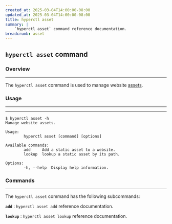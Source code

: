 ```yaml
---
created_at: 2025-03-04T14:00:00-08:00
updated_at: 2025-03-04T14:00:00-08:00
title: hyperctl asset
summary: |
    `hyperctl asset` command reference documentation.
breadcrumb: asset
---
```


## `hyperctl asset` command

<auto-toc selectors='h3,h4,h5,h6,dl dt'></auto-toc>

### Overview
------------

The `hyperctl asset` command is used to manage website [assets].

### Usage
---------
---------

```plaintext
$ hyperctl asset -h
Manage website assets.

Usage:
        hyperctl asset [command] [options]

Available commands:
        add     Add a static asset to a website.
        lookup  lookup a static asset by its path.

Options:
        -h, --help  Display help information.
```

### Commands
------------

The `hyperctl asset` command has the following subcommands:

**`add`**
: `hyperctl asset add` reference documentation.

  <learn-more ht-block href='/docs/reference/cli/commands/asset/add/'></learn-more>

**`lookup`**
: `hyperctl asset lookup` reference documentation.

  <learn-more ht-block href='/docs/reference/cli/commands/asset/lookup/'></learn-more>

<!-- Links -->
[assets]: /docs/reference/cms/assets/

